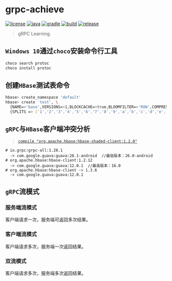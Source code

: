# grpc-achieve

[![license](https://img.shields.io/badge/license-MIT-green.svg?style=flat&logo=github)](https://www.mit-license.org)
[![java](https://img.shields.io/badge/java-1.8-brightgreen.svg?style=flat&logo=java)](https://www.oracle.com/java/technologies/javase-downloads.html)
[![gradle](https://img.shields.io/badge/gradle-6.3-brightgreen.svg?style=flat&logo=gradle)](https://docs.gradle.org/6.3/userguide/installation.html)
[![build](https://github.com/aaric/grpc-achieve/workflows/build/badge.svg)](https://github.com/aaric/grpc-achieve/actions)
[![release](https://img.shields.io/badge/release-0.6.5-blue.svg)](https://github.com/aaric/grpc-achieve/releases)

> gRPC Learning.


## `Windows 10`通过`choco`安装命令行工具

```powershell
choco search protoc
choco install protoc
```

## 创建`HBase`测试表命令

```bash
hbase> create_namespace 'default'
hbase> create 'test', \
  {NAME=>'base',VERSIONS=>1,BLOCKCACHE=>true,BLOOMFILTER=>'ROW',COMPRESSION=>'SNAPPY',REPLICATION_SCOPE =>1}, \
  {SPLITS => ['1','2','3','4','5','6','7','8','9','a','b','c','d','e','f']}
```

## `gRPC`与`HBase`客户端冲突分析

> [`compile "org.apache.hbase:hbase-shaded-client:1.2.0"`](https://mvnrepository.com/artifact/org.apache.hbase/hbase-shaded-client)

```text
# io.grpc:grpc-all:1.28.1
  -> com.google.guava:guava:28.1-android  //最低版本：26.0-android
# org.apache.hbase:hbase-client:1.2.12
  -> com.google.guava:guava:12.0.1  //最高版本：16.0
# org.apache.hbase:hbase-client -> 1.3.6
  -> com.google.guava:guava:12.0.1
```

## `gRPC`流模式

### 服务端流模式

客户端请求一次，服务端可返回多次结果。

### 客户端流模式

客户端请求多次，服务端一次返回结果。

### 双流模式

客户端请求多次，服务端多次返回结果。
